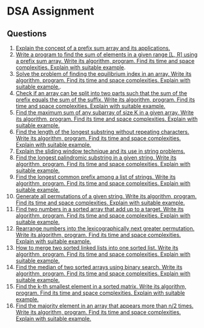 # DSA Assignment

## Questions

1. [Explain the concept of a prefix sum array and its applications.](answers/q1.md)
2.  [Write a program to find the sum of elements in a given range [L, R] using a prefix sum 
array. Write its algorithm, program. Find its time and space complexities. Explain with 
suitable example](answers/q2.md).
3. [Solve the problem of finding the equilibrium index in an array. Write its algorithm, 
program. Find its time and space complexities. Explain with suitable example.](answers/q3.md).
4. [Check if an array can be split into two parts such that the sum of the prefix equals the 
sum of the suffix. Write its algorithm, program. Find its time and space complexities. 
Explain with suitable example.](answers/q4.md)
5. [Find the maximum sum of any subarray of size K in a given array. Write its algorithm, 
program. Find its time and space complexities. Explain with suitable example.](answers/q5.md)
6. [Find the length of the longest substring without repeating characters. Write its 
algorithm, program. Find its time and space complexities. Explain with suitable 
example.](answers/q6.md)
7. [Explain the sliding window technique and its use in string problems.](answers/q7.md)  
8. [Find the longest palindromic substring in a given string. Write its algorithm, program. 
Find its time and space complexities. Explain with suitable example.](answers/q8.md)
9. [Find the longest common prefix among a list of strings. Write its algorithm, program. 
Find its time and space complexities. Explain with suitable example.](answers/q9.md)  
10. [Generate all permutations of a given string. Write its algorithm, program. Find its time 
and space complexities. Explain with suitable example.](answers/q10.md)
11. [Find two numbers in a sorted array that add up to a target. Write its algorithm, program. 
Find its time and space complexities. Explain with suitable example.](answers/q11.md)
12. [Rearrange numbers into the lexicographically next greater permutation. Write its 
algorithm, program. Find its time and space complexities. Explain with suitable 
example.](answers/q12.md)
13. [How to merge two sorted linked lists into one sorted list. Write its algorithm, program. 
Find its time and space complexities. Explain with suitable example.](answers/q13.md) 
14. [Find the median of two sorted arrays using binary search. Write its algorithm, program. 
Find its time and space complexities. Explain with suitable example.](answers/q14.md) 
15. [Find the k-th smallest element in a sorted matrix. Write its algorithm, program. Find its 
time and space complexities. Explain with suitable example.](answers/q15.md)  
16. [Find the majority element in an array that appears more than n/2 times. Write its 
algorithm, program. Find its time and space complexities. Explain with suitable 
example.](answers/q16.md)

